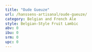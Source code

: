 ```yaml
---
title: "Oude Gueuze"
url: /hanssens-artisanal/oude-gueuze/
category: Belgian and French Ale
style: Belgian-Style Fruit Lambic
abv: 0
ibu: 0
srm: 0
upc: 0
---
```


